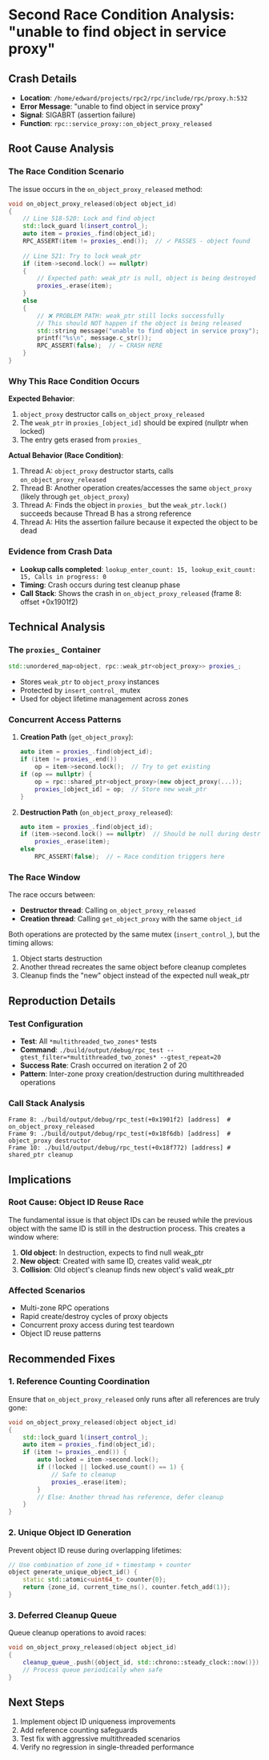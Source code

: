 # Second Race Condition Analysis: "unable to find object in service proxy"

## Crash Details
- **Location**: `/home/edward/projects/rpc2/rpc/include/rpc/proxy.h:532`
- **Error Message**: "unable to find object in service proxy"  
- **Signal**: SIGABRT (assertion failure)
- **Function**: `rpc::service_proxy::on_object_proxy_released`

## Root Cause Analysis

### The Race Condition Scenario
The issue occurs in the `on_object_proxy_released` method:

```cpp
void on_object_proxy_released(object object_id)
{
    // Line 518-520: Lock and find object
    std::lock_guard l(insert_control_);
    auto item = proxies_.find(object_id);
    RPC_ASSERT(item != proxies_.end());  // ✓ PASSES - object found
    
    // Line 521: Try to lock weak_ptr
    if (item->second.lock() == nullptr)
    {
        // Expected path: weak_ptr is null, object is being destroyed
        proxies_.erase(item);
    }
    else
    {
        // ❌ PROBLEM PATH: weak_ptr still locks successfully
        // This should NOT happen if the object is being released
        std::string message("unable to find object in service proxy");
        printf("%s\n", message.c_str());
        RPC_ASSERT(false);  // ← CRASH HERE
    }
}
```

### Why This Race Condition Occurs

**Expected Behavior**:
1. `object_proxy` destructor calls `on_object_proxy_released`
2. The `weak_ptr` in `proxies_[object_id]` should be expired (nullptr when locked)
3. The entry gets erased from `proxies_`

**Actual Behavior (Race Condition)**:
1. Thread A: `object_proxy` destructor starts, calls `on_object_proxy_released`
2. Thread B: Another operation creates/accesses the same `object_proxy` (likely through `get_object_proxy`)
3. Thread A: Finds the object in `proxies_` but the `weak_ptr.lock()` succeeds because Thread B has a strong reference
4. Thread A: Hits the assertion failure because it expected the object to be dead

### Evidence from Crash Data
- **Lookup calls completed**: `lookup_enter_count: 15, lookup_exit_count: 15, Calls in progress: 0`
- **Timing**: Crash occurs during test cleanup phase
- **Call Stack**: Shows the crash in `on_object_proxy_released` (frame 8: offset +0x1901f2)

## Technical Analysis

### The `proxies_` Container
```cpp
std::unordered_map<object, rpc::weak_ptr<object_proxy>> proxies_;
```
- Stores `weak_ptr` to `object_proxy` instances
- Protected by `insert_control_` mutex
- Used for object lifetime management across zones

### Concurrent Access Patterns
1. **Creation Path** (`get_object_proxy`):
   ```cpp
   auto item = proxies_.find(object_id);
   if (item != proxies_.end())
       op = item->second.lock();  // Try to get existing
   if (op == nullptr) {
       op = rpc::shared_ptr<object_proxy>(new object_proxy(...));
       proxies_[object_id] = op;  // Store new weak_ptr
   }
   ```

2. **Destruction Path** (`on_object_proxy_released`):
   ```cpp
   auto item = proxies_.find(object_id);
   if (item->second.lock() == nullptr)  // Should be null during destruction
       proxies_.erase(item);
   else
       RPC_ASSERT(false);  // ← Race condition triggers here
   ```

### The Race Window
The race occurs between:
- **Destructor thread**: Calling `on_object_proxy_released`
- **Creation thread**: Calling `get_object_proxy` with the same `object_id`

Both operations are protected by the same mutex (`insert_control_`), but the timing allows:
1. Object starts destruction
2. Another thread recreates the same object before cleanup completes
3. Cleanup finds the "new" object instead of the expected null weak_ptr

## Reproduction Details

### Test Configuration
- **Test**: All `*multithreaded_two_zones*` tests
- **Command**: `./build/output/debug/rpc_test --gtest_filter=*multithreaded_two_zones* --gtest_repeat=20`
- **Success Rate**: Crash occurred on iteration 2 of 20
- **Pattern**: Inter-zone proxy creation/destruction during multithreaded operations

### Call Stack Analysis
```
Frame 8: ./build/output/debug/rpc_test(+0x1901f2) [address]  # on_object_proxy_released
Frame 9: ./build/output/debug/rpc_test(+0x18f6db) [address]  # object_proxy destructor
Frame 10: ./build/output/debug/rpc_test(+0x18f772) [address] # shared_ptr cleanup
```

## Implications

### Root Cause: Object ID Reuse Race
The fundamental issue is that object IDs can be reused while the previous object with the same ID is still in the destruction process. This creates a window where:

1. **Old object**: In destruction, expects to find null weak_ptr
2. **New object**: Created with same ID, creates valid weak_ptr
3. **Collision**: Old object's cleanup finds new object's valid weak_ptr

### Affected Scenarios
- Multi-zone RPC operations
- Rapid create/destroy cycles of proxy objects
- Concurrent proxy access during test teardown
- Object ID reuse patterns

## Recommended Fixes

### 1. Reference Counting Coordination
Ensure that `on_object_proxy_released` only runs after all references are truly gone:
```cpp
void on_object_proxy_released(object object_id)
{
    std::lock_guard l(insert_control_);
    auto item = proxies_.find(object_id);
    if (item != proxies_.end()) {
        auto locked = item->second.lock();
        if (!locked || locked.use_count() == 1) {
            // Safe to cleanup
            proxies_.erase(item);
        }
        // Else: Another thread has reference, defer cleanup
    }
}
```

### 2. Unique Object ID Generation
Prevent object ID reuse during overlapping lifetimes:
```cpp
// Use combination of zone_id + timestamp + counter
object generate_unique_object_id() {
    static std::atomic<uint64_t> counter{0};
    return {zone_id, current_time_ns(), counter.fetch_add(1)};
}
```

### 3. Deferred Cleanup Queue
Queue cleanup operations to avoid races:
```cpp
void on_object_proxy_released(object object_id)
{
    cleanup_queue_.push({object_id, std::chrono::steady_clock::now()});
    // Process queue periodically when safe
}
```

## Next Steps
1. Implement object ID uniqueness improvements
2. Add reference counting safeguards  
3. Test fix with aggressive multithreaded scenarios
4. Verify no regression in single-threaded performance